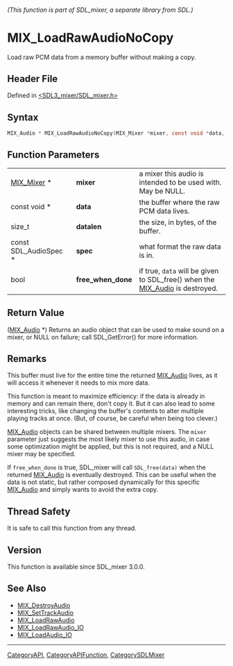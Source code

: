 ###### (This function is part of SDL_mixer, a separate library from SDL.)
# MIX_LoadRawAudioNoCopy

Load raw PCM data from a memory buffer without making a copy.

## Header File

Defined in [<SDL3_mixer/SDL_mixer.h>](https://github.com/libsdl-org/SDL_mixer/blob/main/include/SDL3_mixer/SDL_mixer.h)

## Syntax

```c
MIX_Audio * MIX_LoadRawAudioNoCopy(MIX_Mixer *mixer, const void *data, size_t datalen, const SDL_AudioSpec *spec, bool free_when_done);
```

## Function Parameters

|                          |                    |                                                                                           |
| ------------------------ | ------------------ | ----------------------------------------------------------------------------------------- |
| [MIX_Mixer](MIX_Mixer) * | **mixer**          | a mixer this audio is intended to be used with. May be NULL.                              |
| const void *             | **data**           | the buffer where the raw PCM data lives.                                                  |
| size_t                   | **datalen**        | the size, in bytes, of the buffer.                                                        |
| const SDL_AudioSpec *    | **spec**           | what format the raw data is in.                                                           |
| bool                     | **free_when_done** | if true, `data` will be given to SDL_free() when the [MIX_Audio](MIX_Audio) is destroyed. |

## Return Value

([MIX_Audio](MIX_Audio) *) Returns an audio object that can be used to make
sound on a mixer, or NULL on failure; call SDL_GetError() for more
information.

## Remarks

This buffer must live for the entire time the returned
[MIX_Audio](MIX_Audio) lives, as it will access it whenever it needs to mix
more data.

This function is meant to maximize efficiency: if the data is already in
memory and can remain there, don't copy it. But it can also lead to some
interesting tricks, like changing the buffer's contents to alter multiple
playing tracks at once. (But, of course, be careful when being too clever.)

[MIX_Audio](MIX_Audio) objects can be shared between multiple mixers. The
`mixer` parameter just suggests the most likely mixer to use this audio, in
case some optimization might be applied, but this is not required, and a
NULL mixer may be specified.

If `free_when_done` is true, SDL_mixer will call `SDL_free(data)` when the
returned [MIX_Audio](MIX_Audio) is eventually destroyed. This can be useful
when the data is not static, but rather composed dynamically for this
specific [MIX_Audio](MIX_Audio) and simply wants to avoid the extra copy.

## Thread Safety

It is safe to call this function from any thread.

## Version

This function is available since SDL_mixer 3.0.0.

## See Also

- [MIX_DestroyAudio](MIX_DestroyAudio)
- [MIX_SetTrackAudio](MIX_SetTrackAudio)
- [MIX_LoadRawAudio](MIX_LoadRawAudio)
- [MIX_LoadRawAudio_IO](MIX_LoadRawAudio_IO)
- [MIX_LoadAudio_IO](MIX_LoadAudio_IO)

----
[CategoryAPI](CategoryAPI), [CategoryAPIFunction](CategoryAPIFunction), [CategorySDLMixer](CategorySDLMixer)

